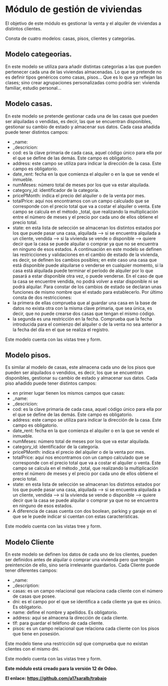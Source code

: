 # Módulo de gestión de viviendas


El objetivo de este módulo es gestionar la venta y el alquiler de viviendas a distintos clientes.

Consta de cuatro modelos: casas, pisos, clientes y categorías.

## Modelo categeorias.

En este modelo se utiliza para añadir distintas categorías a las que pueden pertenecer cada una de las viviendas almacenadas. Lo que se pretende no es definir tipos genéricos como casas, pisos... Que es lo que ya reflejan las clases; sino crear agrupaciones personalizadas como podría ser: vivienda familiar, estudio personal...


## Modelo casas.

En este modelo se pretende gestionar cada una de las casas que pueden ser alquiladas o vendidas, es decir, las que se encuentran disponibles, gestionar su cambio de estado y almacenar sus datos. Cada casa añadida puede tener distintos campos:

- _name:
- _descricion:
- cod: es la clave primaria de cada casa, aquel código único para ella por el que se define de las demás. Este campo es obligatorio.
- address: este campo se utiliza para indicar la dirección de la casa. Este campo es obligatorio.
- date_rent: fecha en la que comienza el alquiler o en la que se vende el inmueble.
- numMeses: número total de meses por los que va estar alquilada.
- category_id: identificador de la categoría.
- pricePMonth: indica el precio del alquiler o de la venta por mes.
- totalPrice: aquí nos encontramos con un campo calculado que se corresponde con el precio total 
que va a costar el alquiler o venta. Este campo se calcula en el método _total, que realizando la multiplicación entre el número de meses y el precio por cada uno de ellos obtiene el precio total.
- state: en esta lista de selección se almacenan los distintos estados por los que puede pasar una casa, alquilada --> si se encuentra alquilada a un cliente, vendida --> si la vivienda se vende o disponible --> quiere decir que la casa se puede alquilar o comprar ya que no se encuentra en ninguno de esos estados.
A continuación en este modelo se definen las restricciones y validaciones en el cambio de estado de la vivienda, es decir, se definen los cambios posibles; en este caso una casa que está disponible puede alquilarse o venderse en cualquier momento, si la casa está alquilada puede terminar el período de alquiler por lo que pasará a estar disponible otra vez, o puede venderse. En el caso de que la casa se encuentre vendida, no podrá volver a estar disponible ni se podrá alquilar.
Para constar de los cambios de estado se declaran unas funciones de mismo nombre que el estado para establecerlo.
Por último consta de dos restricciones:
- la primera de ellas comprueba que al guardar una casa en la base de datos no exista otra con la misma clave primaria, que sea única, es decir, que no puede crearse dos casas que tengan el mismo código.
- la segunda es una restricción en la fecha. Comprueba que la fecha introducida para el comienzo del alquiler o de la venta no sea anterior a la fecha del día en el que se realiza el registro.

Este modelo cuenta con las vistas tree y form.


## Modelo pisos.
Es similar al modelo de casas, este almacena cada uno de los pisos que pueden ser alquilados o vendidos, es decir, los que se encuentran disponibles, gestionar su cambio de estado y almacenar sus datos. Cada piso añadido puede tener distintos campos:
- en primer lugar tienen los mismos campos que casas:
- _name:
- _descricion:
- cod: es la clave primaria de cada casa, aquel código único para ella por el que se define de las demás. Este campo es obligatorio.
- address: este campo se utiliza para indicar la dirección de la casa. Este campo es obligatorio.
- date_rent: fecha en la que comienza el alquiler o en la que se vende el inmueble.
- numMeses: número total de meses por los que va estar alquilada.
- category_id: identificador de la categoría.
- pricePMonth: indica el precio del alquiler o de la venta por mes.
- totalPrice: aquí nos encontramos con un campo calculado que se corresponde con el precio total 
que va a costar el alquiler o venta. Este campo se calcula en el método _total, que realizando la multiplicación entre el número de meses y el precio por cada uno de ellos obtiene el precio total.
- state: en esta lista de selección se almacenan los distintos estados por los que puede pasar una casa, alquilada --> si se encuentra alquilada a un cliente, vendida --> si la vivienda se vende o disponible --> quiere decir que la casa se puede alquilar o comprar ya que no se encuentra en ninguno de esos estados.
- A diferencia de casas cuenta con dos boolean, parking y garaje en el que se le puede indicar si cuentan con estas características.

Este modelo cuenta con las vistas tree y form.

## Modelo Cliente
En este modelo se definen los datos de cada uno de los clientes, pueden ser definidos antes de alquilar o comprar una vivienda pero que tengán preintención de ello, sino sería irrelevante guardarlos. Cada Cliente puede tener diferentes campos:
- _name:
- _description:
- casas: es un campo relacional que relaciona cada cliente con el número de casas que posee.
- dni: es el campo por el que se identifica a cada cliente ya que es único. Es obligatorio.
- name: define el nombre y apellidos. Es obligatorio.
- address: aquí se almacena la dirección de cada cliente.
- tlf: para guardar el teléfono de cada cliente.
- pisos: es un campo relacional que relaciona cada cliente con los pisos que tiene en posesión.

Este modelo tiene una restricción sql que comprueba que no existan clientes con el mismo dni.

Este modelo cuenta con las vistas tree y form.



**Este módulo está creado para la versión 12 de Odoo.**

**El enlace: https://github.com/a17saralb/trabajo**



